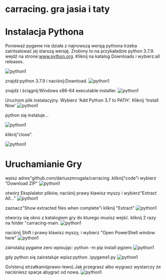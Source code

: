 # carracing. gra jasia i taty

# Instalacja Pythona
Ponieważ pygame nie działa z najnowszą wersją pythona trzeba zaintsalować jej starszą wersję. 
Zrobimy to na przykaładzie python 3.7.9.
wejdź na strone:www.python.org .Kliknij na katalog Downloads i wybierz:all releases.

![python1](images/screenshots/2021-02-27_10h02_27.png)

znajdź:python 3.7.9 i naciśnij:Download.
![python1](images/screenshots/2021-02-27_10h04_39.png)

znajdź i ściągnij:Windows x86-64 executable installer.
![python1](images/screenshots/2021-02-27_10h05_06.png)

Uruchom plik instalacyjny.
Wybierz 'Add Python 3.7 to PATH'.
Kliknij 'Install Now'
![python1](images/screenshots/2021-02-27_10h07_23.png)

python się instaluje...

![python1](images/screenshots/2021-02-27_10h08_07.png)

kliknij"close".

![python1](images/screenshots/2021-02-27_10h08_51.png)

# Uruchamianie Gry
wpisz adres"github.com/dariuszmrugala/carracing .kliknij"code"i wybierz "Download ZIP"
![python1](images/screenshots/2021-02-27_10h09_18.png)

otwórz Eksplalator plików, naciśnij prawy klawisz myszy i wybierz"Extract All..."
![python1](images/screenshots/2021-02-27_10h11_21.png)

zaznacz"Show extracted files when complete"i kliknij "Extract"
![python1](images/screenshots/2021-02-27_10h11_26.png)

otworzy się okno z katalogiem gry do kturego musisz wejść.
kliknij 2 razy na folder "carracing-main.
![python1](images/screenshots/2021-02-27_10h16_29.png)

naciśnij Shift i prawy klawisz myszy, i wybierz "Open PowerShell window here"
![python1](images/screenshots/2021-02-27_10h16_51.png)

zainstaluj pygame zero wpisując: python -m pip install pgzero
![python1](images/screenshots/2021-02-27_10h18_20.png)

gdy python się zainstaluje wpisz:python .\pygame1.py
![python1](images/screenshots/2021-02-27_10h19_47.png)

Go!steruj strzałkami(prawo-lewo).Jak przegrasz albo wygrasz wystarczy że naciśniesz spacje abygrać od nowa.
![python1](images/screenshots/2021-02-27_10h20_47.png)

